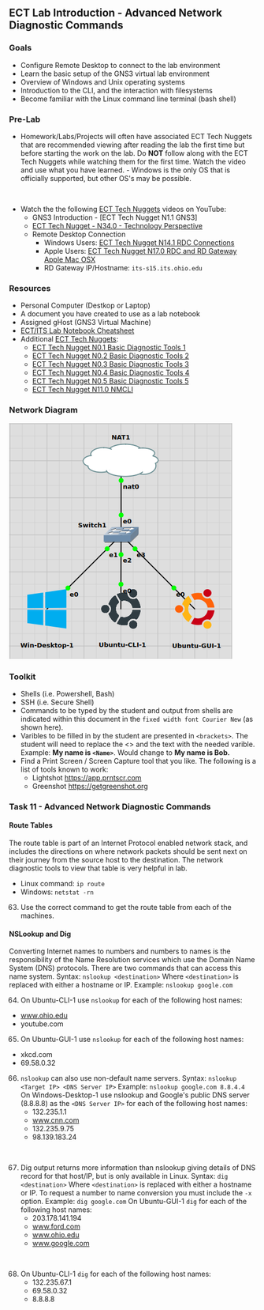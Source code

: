 ## ECT Lab Introduction - Advanced Network Diagnostic Commands

### Goals
-   Configure Remote Desktop to connect to the lab environment
-   Learn the basic setup of the GNS3 virtual lab environment
-   Overview of Windows and Unix operating systems
-   Introduction to the CLI, and the interaction with filesystems
-   Become familiar with the Linux command line terminal (bash shell)

### Pre-Lab
- Homework/Labs/Projects will often have associated ECT Tech Nuggets that are recommended viewing after reading the lab the first time but before starting the work on the lab.  Do **NOT** follow along with the ECT Tech Nuggets while watching them for the first time. Watch the video and use what you have learned. - Windows is the only OS that is officially supported, but other OS's may be possible. 
<br>

- Watch the the following [ECT Tech Nuggets](https://www.youtube.com/@ecttechnuggets9126/featured) videos on YouTube:
    - GNS3 Introduction - [ECT Tech Nugget N1.1 GNS3]
    - [ECT Tech Nugget - N34.0 - Technology Perspective](https://youtu.be/ixrzbdUu8yQ)
    - Remote Desktop Connection
        - Windows Users: [ECT Tech Nugget N14.1 RDC Connections](https://youtu.be/H52fC9hCmdk)
        - Apple Users: [ECT Tech Nugget N17.0 RDC and RD Gateway Apple Mac OSX](https://youtu.be/g1oYzEham8c)
        - RD Gateway IP/Hostname: ```its-s15.its.ohio.edu```

### Resources

- Personal Computer (Destkop or Laptop)
- A document you have created to use as a lab notebook
- Assigned gHost (GNS3 Virtual Machine)
- [ECT/ITS Lab Notebook Cheatsheet](https://github.com/OHIO-ECT/Lab-Notebook-Cheat-Sheet)
- Additional [ECT Tech Nuggets](https://www.youtube.com/@ecttechnuggets9126/featured):
  - [ECT Tech Nugget N0.1 Basic Diagnostic Tools 1](https://youtu.be/_pRXauSnU6U)
  - [ECT Tech Nugget N0.2 Basic Diagnostic Tools 2](https://youtu.be/hWeJlNVaUbU)
  - [ECT Tech Nugget N0.3 Basic Diagnostic Tools 3](https://youtu.be/PMk53TngTio)
  - [ECT Tech Nugget N0.4 Basic Diagnostic Tools 4](https://youtu.be/gD-Tk1Bk7x0)
  - [ECT Tech Nugget N0.5 Basic Diagnostic Tools 5](https://youtu.be/QTIbS9wyfag)
  - [ECT Tech Nugget N11.0 NMCLI](https://youtu.be/43F51qVz9Ds)

### Network Diagram

![](./images/lab1-pic2-1.png)

### Toolkit

-   Shells (i.e. Powershell, Bash)
-   SSH (i.e. Secure Shell)
-   Commands to be typed by the student and output from shells are indicated within this document in the ``fixed width font Courier New`` (as shown here).
-   Varibles to be filled in by the student are presented in ``<brackets>``. The student will need to replace the <> and the text with the needed varible. Example: **My name is ``<Name>``**. Would change to **My name is Bob.**
-   Find a Print Screen / Screen Capture tool that you like. The following is a list of tools known to work:
    -   Lightshot <https://app.prntscr.com>
    -   Greenshot <https://getgreenshot.org>

### Task 11 - Advanced Network Diagnostic Commands

#### Route Tables
The route table is part of an Internet Protocol enabled network stack, and includes the directions on where network packets should be sent next on their journey from the source host to the destination. The network diagnostic tools to view that table is very helpful in lab.
- Linux command: `ip route`
- Windows: `netstat -rn`

63. Use the correct command to get the route table from each of the machines.

#### NSLookup and Dig

Converting Internet names to numbers and numbers to names is the responsibility of the Name Resolution services which use the Domain Name System (DNS) protocols. There are two commands that can access this name system. 
Syntax: `nslookup <destination>`
Where `<destination>` is replaced with either a hostname or IP.
Example: `nslookup google.com`<br>

64. On Ubuntu-CLI-1 use `nslookup` for each of the following host names:
- www.ohio.edu
- youtube.com

65. On Ubuntu-GUI-1 use `nslookup` for each of the following host names:
- xkcd.com
- 69.58.0.32

66. `nslookup` can also use non-default name servers.
Syntax: `nslookup <Target IP> <DNS Server IP>`
Example: `nslookup google.com 8.8.4.4`<br>
On Windows-Desktop-1 use nslookup and Google's public DNS server (8.8.8.8) as the `<DNS Server IP>` for each of the following host names:
    -  132.235.1.1
    -  www.cnn.com
    -  132.235.9.75
    -  98.139.183.24
<br>

67. Dig output returns more information than nslookup giving details of DNS record for that host/IP, but is only available in Linux.
Syntax: `dig <destination>`
Where `<destination>` is replaced with either a hostname or IP. To request a number to name conversion you must include the `-x` option.
Example: `dig google.com`
    On Ubuntu-GUI-1 `dig` for each of the following host names:
    - 203.178.141.194
    - www.ford.com
    - www.ohio.edu
    - www.google.com
<br>

68. On Ubuntu-CLI-1 `dig` for each of the following host names:
    -   132.235.67.1
    -   69.58.0.32
    -   8.8.8.8
